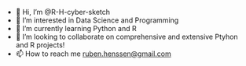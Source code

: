 - 👋 Hi, I’m @R-H-cyber-sketch
- 👀 I’m interested in Data Science and Programming
- 🌱 I’m currently learning Python and R
- 💞️ I’m looking to collaborate on comprehensive and extensive Ptyhon and R projects!
- 📫 How to reach me ruben.henssen@gmail.com

<!---
R-H-cyber-sketch/R-H-cyber-sketch is a ✨ special ✨ repository because its `README.md` (this file) appears on your GitHub profile.
You can click the Preview link to take a look at your changes.
--->

